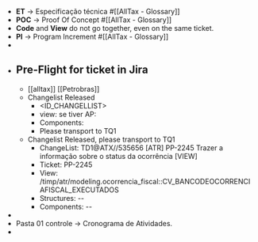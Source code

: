 - **ET**  -> Especificação técnica #[[AllTax - Glossary]]
- **POC** -> Proof Of Concept #[[AllTax - Glossary]]
- **Code** and **View** do not go together, even on the same ticket.
- **PI** -> Program Increment #[[AllTax - Glossary]]
-
- ## Pre-Flight for ticket in Jira
	- [[alltax]] [[Petrobras]]
	- Changelist Released
		- <ID_CHANGELLIST> <NOME CHANGELIST>
		- view: <path da view> se tiver
		  AP: <AP da view se tiver alteracoes Structures: structures alteradas se tiver>
		- Components: <componentes alterados no codigo so>
		- Please transport to TQ1
	- Changelist Released, please transport to TQ1
		- ChangeList: TD1@ATX//535656 [ATR] PP-2245 Trazer a informação sobre o status da ocorrência [VIEW]
		- Ticket: PP-2245
		- View: /timp/atr/modeling.ocorrencia_fiscal::CV_BANCODEOCORRENCIAFISCAL_EXECUTADOS
		- Structures: --
		- Components: --
-
- Pasta 01 controle -> Cronograma de Atividades.
-
